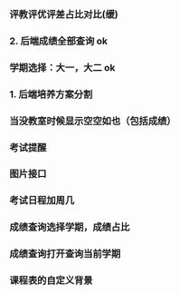 
### 评教评优评差占比对比(缓)
### 2. 后端成绩全部查询 ok

### 学期选择：大一，大二 ok

### 1. 后端培养方案分割

### 当没教室时候显示空空如也（包括成绩）

### 考试提醒

### 图片接口

### 考试日程加周几

### 成绩查询选择学期，成绩占比

### 成绩查询打开查询当前学期

### 课程表的自定义背景

